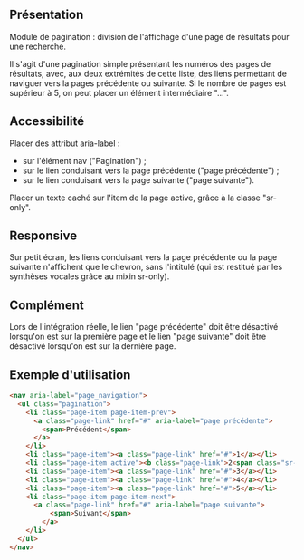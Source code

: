 Présentation
-------------

Module de pagination : division de l'affichage d'une page de résultats pour une recherche.

Il s'agit d'une pagination simple présentant les numéros des pages de résultats, avec, aux deux extrémités de cette liste, des liens permettant de naviguer vers la pages précédente ou suivante. Si le nombre de pages est supérieur à 5, on peut placer un élément intermédiaire "...".

Accessibilité
-------------

Placer des attribut aria-label :

* sur l'élément nav ("Pagination") ;
* sur le lien conduisant vers la page précédente ("page précédente") ;
* sur le lien conduisant vers la page suivante ("page suivante").

Placer un texte caché sur l'item de la page active, grâce à la classe "sr-only".

Responsive
----------

Sur petit écran, les liens conduisant vers la page précédente ou la page suivante n'affichent que le chevron, sans l'intitulé (qui est restitué par les synthèses vocales grâce au mixin sr-only).

Complément
----------

Lors de l'intégration réelle, le lien "page précédente" doit être désactivé lorsqu'on est sur la première page et le lien "page suivante" doit être désactivé lorsqu'on est sur la dernière page.


Exemple d'utilisation
-------------

```` html
<nav aria-label="page_navigation">
  <ul class="pagination">
    <li class="page-item page-item-prev">
      <a class="page-link" href="#" aria-label="page précédente">
        <span>Précédent</span>
      </a>
    </li>
    <li class="page-item"><a class="page-link" href="#">1</a></li>
    <li class="page-item active"><b class="page-link">2<span class="sr-only"> page actuelle</span></b></li>
    <li class="page-item"><a class="page-link" href="#">3</a></li>
    <li class="page-item"><a class="page-link" href="#">4</a></li>
    <li class="page-item"><a class="page-link" href="#">5</a></li>
    <li class="page-item page-item-next">
      <a class="page-link" href="#" aria-label="page suivante">
          <span>Suivant</span>
        </a>
    </li>
  </ul>
</nav>
````

